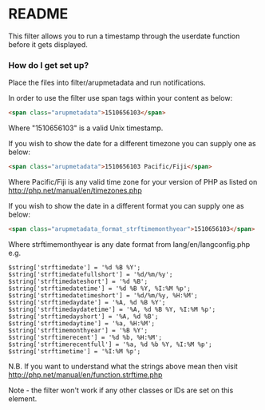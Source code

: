 # README #

This filter allows you to run a timestamp through the userdate function before it gets displayed.

### How do I get set up? ###

Place the files into filter/arupmetadata and run notifications.

In order to use the filter use span tags within your content as below:

```html
<span class="arupmetadata">1510656103</span>
```

Where "1510656103" is a valid Unix timestamp.

If you wish to show the date for a different timezone you can supply one as below:

```html
<span class="arupmetadata">1510656103 Pacific/Fiji</span>
```
Where Pacific/Fiji is any valid time zone for your version of PHP as listed on http://php.net/manual/en/timezones.php

If you wish to show the date in a different format you can supply one as below:

```html
<span class="arupmetadata_format_strftimemonthyear">1510656103</span>
```
Where strftimemonthyear is any date format from lang/en/langconfig.php e.g.

```$xslt
$string['strftimedate'] = '%d %B %Y';
$string['strftimedatefullshort'] = '%d/%m/%y';
$string['strftimedateshort'] = '%d %B';
$string['strftimedatetime'] = '%d %B %Y, %I:%M %p';
$string['strftimedatetimeshort'] = '%d/%m/%y, %H:%M';
$string['strftimedaydate'] = '%A, %d %B %Y';
$string['strftimedaydatetime'] = '%A, %d %B %Y, %I:%M %p';
$string['strftimedayshort'] = '%A, %d %B';
$string['strftimedaytime'] = '%a, %H:%M';
$string['strftimemonthyear'] = '%B %Y';
$string['strftimerecent'] = '%d %b, %H:%M';
$string['strftimerecentfull'] = '%a, %d %b %Y, %I:%M %p';
$string['strftimetime'] = '%I:%M %p';
```

N.B. If you want to understand what the strings above mean then visit http://php.net/manual/en/function.strftime.php

Note - the filter won't work if any other classes or IDs are set on this element.